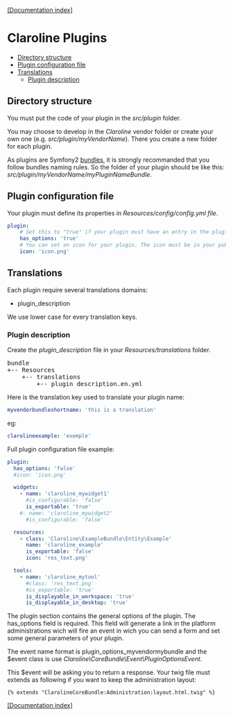 [[Documentation index]][index_path]

Claroline Plugins
=================

- [Directory structure](#directory-structure)
- [Plugin configuration file](#plugin-configuration-file)
- [Translations](#translations)
  - [Plugin description](#plugin-description)

Directory structure
-------------------

You must put the code of your plugin in the *src/plugin* folder.

You may choose to develop in the *Claroline* vendor folder or create your own
one (e.g. *src/plugin/myVendorName*). There you create a new folder for each
plugin.

As plugins are Symfony2 [bundles][practices], it is strongly recommanded that
you follow bundles naming rules. So the folder of your plugin should be like
this: *src/plugin/myVendorName/myPluginNameBundle*.

Plugin configuration file
-------------------------

Your plugin must define its properties in *Resources/config/config.yml file*.

```yml
plugin:
    # Set this to "true" if your plugin must have an entry in the plugins configuration page.
    has_options: 'true'
    # You can set an icon for your plugin. The icon must be in your public/images/icons folder.
    icon: 'icon.png'
```

Translations
------------

Each plugin require several translations domains:

* plugin_description

We use lower case for every translation keys.

### Plugin description

Create the *plugin_description* file in your *Resources/translations* folder.

<pre>
bundle
+-- Resources
    +-- translations
        +-- plugin_description.en.yml
</pre>


Here is the translation key used to translate your plugin name:

```yml
myvendorbundleshortname: 'this is a translation'
```

eg:

```yml
clarolineexample: 'exemple'
```

[index_path]: ../index.md

Full plugin configuration file example:

```yml
plugin:
  has_options: 'false'
  #icon: 'icon.png'

  widgets:
    - name: 'claroline_mywidget1'
      #is_configurable: 'false'
      is_exportable: 'true'
    #- name: 'claroline_mywidget2'
      #is_configurable: 'false'

  resources:
    - class: 'Claroline\ExampleBundle\Entity\Example'
      name: 'claroline_example'
      is_exportable: 'false'
      icon: 'res_text.png'

  tools:
    - name: 'claroline_mytool'
      #class: 'res_text.png'
      #is_exportable: 'true'
      is_displayable_in_workspace: 'true'
      is_displayable_in_desktop: 'true'
```

The plugin section contains the general options of the plugin.
The has_options field is required. This field will generate a link in the
platform administrations wich will fire an event in wich you can send a form
and set some general parameters of your plugin.

The event name format is plugin_options_myvendormybundle and the $event class
is use *Claroline\CoreBundle\Event\PluginOptionsEvent*.

This $event will be asking you to return a response. Your twig file must
extends as following if you want to keep the administration layout:

```django
{% extends "ClarolineCoreBundle:Administration:layout.html.twig" %}
```

[[Documentation index]][index_path]

[practices]: http://symfony.com/doc/2.0/cookbook/bundles/best_practices.html



